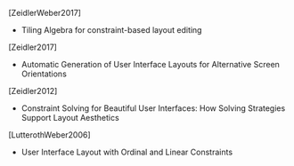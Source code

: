 
[ZeidlerWeber2017]
- Tiling Algebra for constraint-based layout editing

[Zeidler2017]
- Automatic Generation of User Interface Layouts
for Alternative Screen Orientations

[Zeidler2012]
- Constraint Solving for Beautiful User Interfaces:
How Solving Strategies Support Layout Aesthetics

[LutterothWeber2006]
- User Interface Layout with Ordinal and Linear Constraints
